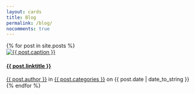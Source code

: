 ```yaml
---
layout: cards
title: Blog
permalink: /blog/
nocomments: true
---
```

<div class="container">
<div class="row">
<div class="col">
<div class="card-columns blog">
{% for post in site.posts %}
<div class="card hover-shadow mb-3">
<a href="{{ post.url }}" title="{{ post.linktitle | escape}}">
<img 
    src="/img{{ post.url }}lqip_{{ post.img }}" 
    data-sizes="auto"
    data-srcset="
        /img{{ post.url }}lqip_{{ post.img }} 25w,
        /img{{ post.url }}low_{{ post.img }} 500w,
        /img{{ post.url }}med_{{ post.img }} 1000w,
        /img{{ post.url }}high_{{ post.img }} 2000w"
    alt="{{ post.caption }}" 
    class="card-img-top lazyload"
>
</a>
<div class="card-block">
<h4 class="card-title"><a href="{{ post.url }}" title="{{ post.linktitle | escape}}">{{ post.linktitle }}</a></h4>
</div>
<footer class="rounded-bottom">
<a href="/blog/author/{{ post.author | downcase | replace: ' ', ''}}" title="Browse other posts by this author">{{ post.author }}</a>
in <a href="/blog/category/{{ post.categories }}" title="Browse other posts in this category">{{ post.categories }}</a>
on {{ post.date | date_to_string }}
</footer>
</div>
{% endfor %}
</div>
</div>
</div>
</div>

